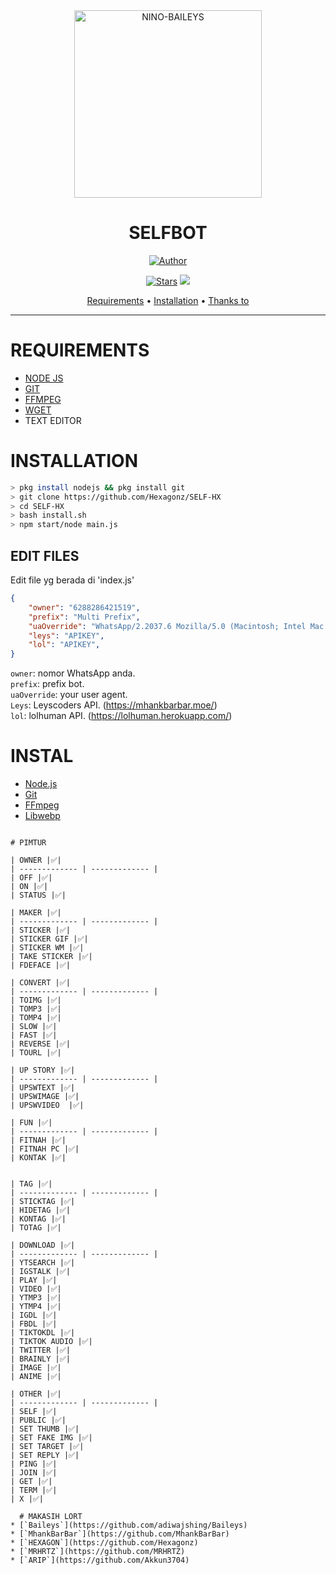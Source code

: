 <div align="center">
<img src="https://i.ibb.co/hBQ32Hx/3a7fcd4aae0a.jpg" alt="NINO-BAILEYS" width="300" />

# SELFBOT 

>
>
>

<p align="center">
  <a href="https://github.com/MhankBarBar"><img title="Author" src="https://img.shields.io/badge/Author-Mhankbarbar-red.svg?style=for-the-badge&logo=github" /></a>
</p>
<p align="center">
  <a href="https://github.com/Nino-chan02/SELF-HX"><img title="Stars" src="https://img.shields.io/github.com/Nino-chan02?tab=stars?color=red&style=flat-square" /></a>
  <img src="https://img.shields.io/badge/maintained%3F-yes-green.svg?style=flat" />
</p>
<p align="center">
  <a href="https://github.com/Nino-chan02/SELF-HX#REQUIREMENTS">Requirements</a> •
  <a href="https://github.com/Nino-chan02/SELF-HX#INSTALLATION">Installation</a> •
  <a href="https://github.com/Nino-chan02/SELF-HX#thanks-to">Thanks to</a>
</p>
</div>


---



# REQUIREMENTS
* [NODE JS](https://nodejs.org/en/)
* [GIT](https://git-scm.com/downloads)
* [FFMPEG](https://github.com/BtbN/FFmpeg-Builds/releases/download/autobuild-2020-12-08-13-03/ffmpeg-n4.3.1-26-gca55240b8c-win64-gpl-4.3.zip)
* [WGET](https://eternallybored.org/misc/wget/releases/) 
* TEXT EDITOR

# INSTALLATION
```bash
> pkg install nodejs && pkg install git
> git clone https://github.com/Hexagonz/SELF-HX
> cd SELF-HX
> bash install.sh
> npm start/node main.js
```

## EDIT FILES
Edit file yg berada di 'index.js'
```json
{
  	"owner": "6288286421519",
	"prefix": "Multi Prefix",
	"uaOverride": "WhatsApp/2.2037.6 Mozilla/5.0 (Macintosh; Intel Mac OS X 10_15_6) AppleWebKit/537.36 (KHTML, like Gecko) Chrome/85.0.4183.83 Safari/537.36",
	"leys": "APIKEY",
	"lol": "APIKEY",
}
```

`owner`: nomor WhatsApp anda.  
`prefix`: prefix bot.  
`uaOverride`: your user agent.  
`Leys`: Leyscoders API. (https://mhankbarbar.moe/)  
`lol`: lolhuman API. (https://lolhuman.herokuapp.com/)  


# INSTAL
* [Node.js](https://nodejs.org/en/)
* [Git](https://git-scm.com/downloads)
* [FFmpeg](https://github.com/BtbN/FFmpeg-Builds/releases/download/autobuild-2020-12-08-13-03/ffmpeg-n4.3.1-26-gca55240b8c-win64-gpl-4.3.zip)
* [Libwebp](https://developers.google.com/speed/webp/download)
```

# PIMTUR

| OWNER |✅|
| ------------- | ------------- |
| OFF |✅|
| ON |✅|
| STATUS |✅|

| MAKER |✅|
| ------------- | ------------- |
| STICKER |✅|
| STICKER GIF |✅|
| STICKER WM |✅|
| TAKE STICKER |✅|
| FDEFACE |✅|

| CONVERT |✅|
| ------------- | ------------- |
| TOIMG |✅|
| TOMP3 |✅|
| TOMP4 |✅|
| SLOW |✅|
| FAST |✅|
| REVERSE |✅|
| TOURL |✅|

| UP STORY |✅|
| ------------- | ------------- |
| UPSWTEXT |✅|
| UPSWIMAGE |✅|
| UPSWVIDEO  |✅|

| FUN |✅|
| ------------- | ------------- |
| FITNAH |✅|
| FITNAH PC |✅|
| KONTAK |✅|


| TAG |✅|
| ------------- | ------------- |
| STICKTAG |✅|
| HIDETAG |✅|
| KONTAG |✅|
| TOTAG |✅|

| DOWNLOAD |✅|
| ------------- | ------------- |
| YTSEARCH |✅|
| IGSTALK |✅|
| PLAY |✅|
| VIDEO |✅|
| YTMP3 |✅|
| YTMP4 |✅|
| IGDL |✅|
| FBDL |✅|
| TIKTOKDL |✅|
| TIKTOK AUDIO |✅|
| TWITTER |✅|
| BRAINLY |✅|
| IMAGE |✅|
| ANIME |✅|

| OTHER |✅|
| ------------- | ------------- |
| SELF |✅|
| PUBLIC |✅|
| SET THUMB |✅|
| SET FAKE IMG |✅|
| SET TARGET |✅|
| SET REPLY |✅|
| PING |✅|
| JOIN |✅|
| GET |✅|
| TERM |✅|
| X |✅|

  # MAKASIH LORT
* [`Baileys`](https://github.com/adiwajshing/Baileys)
* [`MhankBarBar`](https://github.com/MhankBarBar)
* [`HEXAGON`](https://github.com/Hexagonz)
* [`MRHRTZ`](https://github.com/MRHRTZ)
* [`ARIP`](https://github.com/Akkun3704)
